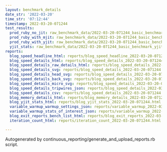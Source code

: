 ```yaml
---
layout: benchmark_details
date_str: '2022-03-20'
time_str: '07:12:44'
timestamp: 2022-03-20-071244
test_results:
  prod_ruby_no_jit: raw_benchmark_data/2022-03-20-071244_basic_benchmark_prod_ruby_no_jit.json
  prod_ruby_with_mjit: raw_benchmark_data/2022-03-20-071244_basic_benchmark_prod_ruby_with_mjit.json
  prod_ruby_with_yjit: raw_benchmark_data/2022-03-20-071244_basic_benchmark_prod_ruby_with_yjit.json
  yjit_stats: raw_benchmark_data/2022-03-20-071244_basic_benchmark_yjit_stats.json
reports:
  blog_speed_headline_html: reports/blog_speed_headline_2022-03-20-071244.html
  blog_speed_details_html: reports/blog_speed_details_2022-03-20-071244.html
  blog_speed_details_raw_details_html: reports/blog_speed_details_2022-03-20-071244.raw_details.html
  blog_speed_details_svg: reports/blog_speed_details_2022-03-20-071244.svg
  blog_speed_details_head_svg: reports/blog_speed_details_2022-03-20-071244.head.svg
  blog_speed_details_back_svg: reports/blog_speed_details_2022-03-20-071244.back.svg
  blog_speed_details_micro_svg: reports/blog_speed_details_2022-03-20-071244.micro.svg
  blog_speed_details_tripwires_json: reports/blog_speed_details_2022-03-20-071244.tripwires.json
  blog_speed_details_csv: reports/blog_speed_details_2022-03-20-071244.csv
  blog_memory_details_html: reports/blog_memory_details_2022-03-20-071244.html
  blog_yjit_stats_html: reports/blog_yjit_stats_2022-03-20-071244.html
  variable_warmup_warmup_settings_json: reports/variable_warmup_2022-03-20-071244.warmup_settings.json
  variable_warmup_stats_of_interest_json: reports/variable_warmup_2022-03-20-071244.stats_of_interest.json
  blog_exit_reports_bench_list_html: reports/blog_exit_reports_2022-03-20-071244.bench_list.html
  iteration_count_html: reports/iteration_count_2022-03-20-071244.html

---
```

Autogenerated by continuous_reporting/generate_and_upload_reports.rb script.

